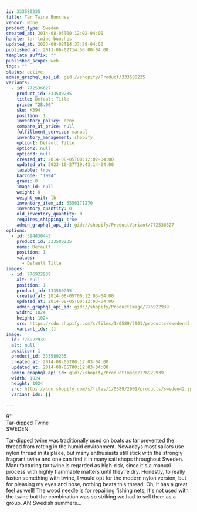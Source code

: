 ```yaml
---
id: 333580235
title: Tar Twine Bunches
vendor: None
product_type: Sweden
created_at: 2014-08-05T00:12:02-04:00
handle: tar-twine-bunches
updated_at: 2023-08-02T14:37:29-04:00
published_at: 2011-06-02T14:56:00-04:00
template_suffix: ""
published_scope: web
tags: ""
status: active
admin_graphql_api_id: gid://shopify/Product/333580235
variants:
  - id: 772536627
    product_id: 333580235
    title: Default Title
    price: "28.00"
    sku: K394
    position: 1
    inventory_policy: deny
    compare_at_price: null
    fulfillment_service: manual
    inventory_management: shopify
    option1: Default Title
    option2: null
    option3: null
    created_at: 2014-08-05T00:12:02-04:00
    updated_at: 2023-10-27T19:43:14-04:00
    taxable: true
    barcode: "1994"
    grams: 0
    image_id: null
    weight: 0
    weight_unit: lb
    inventory_item_id: 3550171270
    inventory_quantity: 0
    old_inventory_quantity: 0
    requires_shipping: true
    admin_graphql_api_id: gid://shopify/ProductVariant/772536627
options:
  - id: 394430443
    product_id: 333580235
    name: Default
    position: 1
    values:
      - Default Title
images:
  - id: 776922939
    alt: null
    position: 1
    product_id: 333580235
    created_at: 2014-08-05T00:12:03-04:00
    updated_at: 2014-08-05T00:12:03-04:00
    admin_graphql_api_id: gid://shopify/ProductImage/776922939
    width: 1024
    height: 1024
    src: https://cdn.shopify.com/s/files/1/0589/2901/products/sweden42.jpeg?v=1407211923
    variant_ids: []
image:
  id: 776922939
  alt: null
  position: 1
  product_id: 333580235
  created_at: 2014-08-05T00:12:03-04:00
  updated_at: 2014-08-05T00:12:03-04:00
  admin_graphql_api_id: gid://shopify/ProductImage/776922939
  width: 1024
  height: 1024
  src: https://cdn.shopify.com/s/files/1/0589/2901/products/sweden42.jpeg?v=1407211923
  variant_ids: []

---
```


9"  
Tar-dipped Twine  
SWEDEN

Tar-dipped twine was traditionally used on boats as tar prevented the thread from rotting in the humid environment. Nowadays most sailors use nylon thread in its place, but many enthusiasts still stick with the strongly fragrant twine and one can find it in many sail shops throughout Sweden. Manufacturing tar twine is regarded as high-risk, since it's a manual process with highly flammable matters until they’re dry. Honestly, to really fasten something with twine, I would opt for the modern nylon version, but for pleasing my eyes and nose, nothing beats this thread. Oh, it has a great feel as well! The wood needle is for repairing fishing nets; it's not used with the twine but the combination was so striking we had to sell them as a group. Ah! Swedish summers...